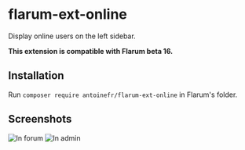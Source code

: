 # flarum-ext-online

Display online users on the left sidebar.

**This extension is compatible with Flarum beta 16.**

## Installation

Run `composer require antoinefr/flarum-ext-online` in Flarum's folder.

## Screenshots

![In forum](https://user-images.githubusercontent.com/4655583/34777612-1f789820-f61b-11e7-85f2-803a06355509.png)
![In admin](https://user-images.githubusercontent.com/4655583/34777697-6f072316-f61b-11e7-815d-e31baba4ff07.png)
